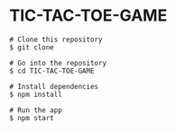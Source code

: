 <h1 align="left">TIC-TAC-TOE-GAME</h1>




```
# Clone this repository
$ git clone 

# Go into the repository
$ cd TIC-TAC-TOE-GAME

# Install dependencies
$ npm install

# Run the app
$ npm start
```
